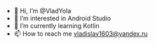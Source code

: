 - 👋 Hi, I’m @VladYola
- 👀 I’m interested in Android Studio
- 🌱 I’m currently learning Kotlin
- 📫 How to reach me vladislav1603@yandex.ru

<!---
VladYola/VladYola is a ✨ special ✨ repository because its `README.md` (this file) appears on your GitHub profile.
You can click the Preview link to take a look at your changes.
--->
